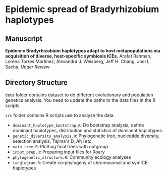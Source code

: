 #  Epidemic spread of Bradyrhizobium haplotypes


## Manuscript
**Epidemic Bradyrhizobium haplotypes adapt to host metapopulations via acquisition of diverse, host-specific symbiosis ICEs.**  Arafat Rahman, Lorena Torres Martínez, Alexandra J. Weisberg, Jeff H. Chang, Joel L. Sachs. *Under Review*


## Directory Structure
`data` folder contains dataset to do different evolutionary and population genetics  analysis. You need to update the paths to the data files in the R scripts. 

`src` folder contains R scripts use to analyze the data.
- `dominant_haplotype_bootstrap.R`: Do bootstrap analysis, define dominant haplotypes, distribution and statistics of domiannt haplotypes. 
- `genetic_diversity_analysis.R`: Phylogenetic tree, nucleotide diversity, selection analysis, Tajima's D, ANI etc.
- `main_tree.R`: Plotting final trees with outgroup
- `input_prep.R`: Preparing input files for Roary
- `phylogenetic_structure.R`: Community ecology analyses
- `tanglegram.R`: Create co-phylogeny of chromosomal and symICE haplotypes
